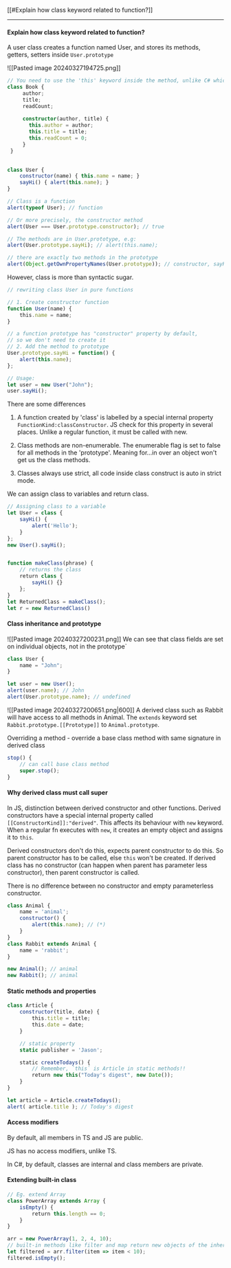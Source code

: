 [[#Explain how class keyword related to function?]]

---

#### Explain how class keyword related to function?
A user class creates a function named User, and stores its methods, getters, setters inside `User.prototype`

![[Pasted image 20240327194725.png]]

```ts
// You need to use the 'this' keyword inside the method, unlike C# which you don't
class Book {  
	 author;  
	 title;  
	 readCount;
	 
	 constructor(author, title) {  
	   this.author = author;  
	   this.title = title;  
	   this.readCount = 0;  
	 }
 }
 

class User {
    constructor(name) { this.name = name; }
    sayHi() { alert(this.name); }
}

// Class is a function
alert(typeof User); // function

// Or more precisely, the constructor method
alert(User === User.prototype.constructor); // true

// The methods are in User.prototype, e.g:
alert(User.prototype.sayHi); // alert(this.name);

// there are exactly two methods in the prototype
alert(Object.getOwnPropertyNames(User.prototype)); // constructor, sayHi
```

However, class is more than syntactic sugar.
```ts
// rewriting class User in pure functions

// 1. Create constructor function
function User(name) {
    this.name = name;
}

// a function prototype has "constructor" property by default,
// so we don't need to create it
// 2. Add the method to prototype
User.prototype.sayHi = function() {
    alert(this.name);
};

// Usage:
let user = new User("John");
user.sayHi();
```
There are some differences
1. A function created by 'class' is labelled by a special internal property `FunctionKind:classConstructor`. JS check for this property in several places. Unlike a regular function, it must be called with new.

3. Class methods are non-enumerable. The enumerable flag is set to false for all methods in the 'prototype'. Meaning for…in over an object won't get us the class methods.

5. Classes always use strict, all code inside class construct is auto in strict mode.


We can assign class to variables and return class.
```ts
// Assigning class to a variable
let User = class {
    sayHi() {
        alert('Hello');
    }
};
new User().sayHi();


function makeClass(phrase) {
    // returns the class
    return class {
        sayHi() {}
    };
}
let ReturnedClass = makeClass();
let r = new ReturnedClass()
```




#### Class inheritance and prototype
![[Pasted image 20240327200231.png]]
We can see that class fields are set on individual objects, not in the prototype`
```ts
class User {
    name = "John";
}

let user = new User();
alert(user.name); // John
alert(User.prototype.name); // undefined
```


![[Pasted image 20240327200651.png|600]]
A derived class such as Rabbit will have access to all methods in Animal. The `extends` keyword set `Rabbit.prototype.[[Prototype]]` to `Animal.prototype`.

Overriding a method - override a base class method with same signature in derived class

```ts
stop() {
	// can call base class method
	super.stop();
}
```

#### Why derived class must call super
In JS, distinction between derived constructor and other functions. Derived constructors have a special internal property called `[[ConstructorKind]]:"derived"`.
This affects its behaviour with `new` keyword. When a regular fn executes with `new`, it creates an empty object and assigns it to `this`.

Derived constructors don't do this, expects parent constructor to do this. So parent constructor has to be called, else `this` won't be created. If derived class has no constructor (can happen when parent has parameter less constructor), then parent constructor is called.

There is no difference between no constructor and empty parameterless constructor.

```ts
class Animal {
    name = 'animal';
    constructor() {
        alert(this.name); // (*)
    }
}
class Rabbit extends Animal {
    name = 'rabbit';
}

new Animal(); // animal
new Rabbit(); // animal
```

#### Static methods and properties

```ts
class Article {
    constructor(title, date) {
        this.title = title;
        this.date = date;
    }

	// static property
	static publisher = 'Jason';

    static createTodays() {
        // Remember, `this` is Article in static methods!!
        return new this("Today's digest", new Date());
    }
}

let article = Article.createTodays();
alert( article.title ); // Today's digest
```



#### Access modifiers
By default, all members in TS and JS are public.

JS has no access modifiers, unlike TS.

In C#, by default, classes are internal and class members are private.


#### Extending built-in class

```ts
// Eg. extend Array
class PowerArray extends Array {
    isEmpty() {
        return this.length == 0;
    }
}

arr = new PowerArray(1, 2, 4, 10);
// built-in methods like filter and map return new objects of the inherited type, in this case Power Array
let filtered = arr.filter(item => item < 10);
filtered.isEmpty();
```








